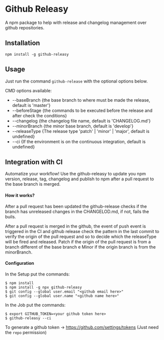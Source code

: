 # Github Releasy

A npm package to help with release and changelog management over github repositories.

## Installation

```
npm install -g github-releasy
```

## Usage

Just run the command `github-release` with the optional options below.

CMD options available:

- --baseBranch {the base branch to where must be made the release, default is 'master'}
- --beforeStage {the commands to be executed before the release and after check the conditions}
- --changelog {the changelog file name, default is 'CHANGELOG.md'}
- --minorBranch {the minor base branch, default is 'develop'}
- --releaseType {The release type 'patch' | 'minor' | 'major', default is undefined}
- --ci {If the environment is on the continuous integration, default is undefined}

## Integration with CI

Automatize your workflow! Use the github-releasy to update you npm version, release, tag, changelog and publish to npm after a pull request to the base branch is merged.

#### How it works?
After a pull request has been updated the github-release checks if the branch has unreleased changes in the CHANGELOD.md, if not, fails the buils.

After a pull request is merged in the github, the event of push event is triggered in the CI and github release check the pattern in the last commit to verify the origin of the pull request and so to decide which the releaseType will be fired and released. Patch if the origin of the pull request is from a branch different of the base branch e Minor if the origin branch is from the minorBranch.

#### Configuration

In the Setup put the commands:
```
$ npm install
$ npm install -g npx github-releasy
$ git config --global user.email "<github email here>"
$ git config --global user.name "<github name here>"
```

In the Job put the commands:
```
$ export GITHUB_TOKEN=<your github token here>
$ github-releasy --ci
```

To generate a github token -> https://github.com/settings/tokens
(Just need the `repo` permission)
